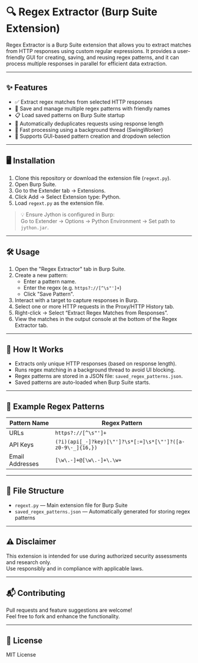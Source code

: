 # 🔍 Regex Extractor (Burp Suite Extension)

Regex Extractor is a Burp Suite extension that allows you to extract matches from HTTP responses using custom regular expressions. It provides a user-friendly GUI for creating, saving, and reusing regex patterns, and it can process multiple responses in parallel for efficient data extraction.

---

## ✨ Features

- ✅ Extract regex matches from selected HTTP responses
- 💾 Save and manage multiple regex patterns with friendly names
- 📋 Load saved patterns on Burp Suite startup
- 🧹 Automatically deduplicates requests using response length
- 🚀 Fast processing using a background thread (SwingWorker)
- 🧰 Supports GUI-based pattern creation and dropdown selection

---

## 🖥️ Installation

1. Clone this repository or download the extension file (`regext.py`).
2. Open Burp Suite.
3. Go to the Extender tab → Extensions.
4. Click Add → Select Extension type: Python.
5. Load `regext.py` as the extension file.

> 💡 Ensure Jython is configured in Burp:  
> Go to Extender → Options → Python Environment → Set path to `jython.jar`.

---

## 🛠️ Usage

1. Open the "Regex Extractor" tab in Burp Suite.
2. Create a new pattern:
   - Enter a pattern name.
   - Enter the regex (e.g. `https?://[^\s"']+`)
   - Click "Save Pattern".
3. Interact with a target to capture responses in Burp.
4. Select one or more HTTP requests in the Proxy/HTTP History tab.
5. Right-click → Select “Extract Regex Matches from Responses”.
6. View the matches in the output console at the bottom of the Regex Extractor tab.

---

## 🧠 How It Works

- Extracts only unique HTTP responses (based on response length).
- Runs regex matching in a background thread to avoid UI blocking.
- Regex patterns are stored in a JSON file: `saved_regex_patterns.json`.
- Saved patterns are auto-loaded when Burp Suite starts.

---

## 📝 Example Regex Patterns

| Pattern Name     | Regex Pattern                                         |
|------------------|-------------------------------------------------------|
| URLs             | `https?://[^\s"']+`                                   |
| API Keys         | `(?i)(api[_-]?key)[\"']?\s*[:=]\s*[\"']?([a-z0-9\-_]{16,})` |
| Email Addresses  | `[\w\.-]+@[\w\.-]+\.\w+`                              |

---

## 📂 File Structure

- `regext.py` — Main extension file for Burp Suite
- `saved_regex_patterns.json` — Automatically generated for storing regex patterns

---

## ⚠️ Disclaimer

This extension is intended for use during authorized security assessments and research only.  
Use responsibly and in compliance with applicable laws.

---

## 📬 Contributing

Pull requests and feature suggestions are welcome!  
Feel free to fork and enhance the functionality.

---

## 📄 License

MIT License
